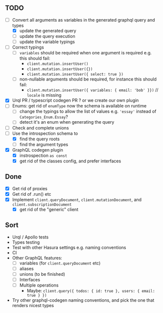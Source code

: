 ## TODO

- [ ] Convert all arguments as variables in the generated graphql query and types
  - [x] update the generated query
  - [ ] update the query execution
  - [ ] update the variable typings
- [ ] Correct typings
  - [ ] `variables` should be required when one argument is required e.g. this should fail:
    - `client.mutation.insertUser()`
    - `client.mutation.insertUser({})`
    - `client.mutation.insertUser({ select: true })`
  - [ ] non-nullable arguments should be required, for instance this should fail:
    - `client.mutation.insertUser({ variables: { email: 'bob' }})` // `locale` is missing
- [x] Urql PR / typescript codegen PR ? or we create our own plugin
- [ ] Enums: get rid of `enumType` now the schema is available on runtime
  - [ ] change the typings to allow the list of values e.g. `'essay'` instead of `Categories_Enum.Essay`?
  - [ ] detect it's an enum when generating the query
- [ ] Check and complete unions
- [ ] Use the introspection schema to
  - [x] find the query roots
  - [ ] find the argument types
- [x] GraphQL codegen plugin
  - [x] instrospection `as const`
  - [x] get rid of the classes config, and prefer interfaces

## Done

- [x] Get rid of proxies
- [x] Get rid of .run() etc
- [x] Implement `client.queryDocument`, `client.mutationDocument`, and `client.subscriptionDocument`
  - [x] get rid of the "generic" client

## Sort

- Urql / Apollo tests
- Types testing
- Test with other Hasura settings e.g. naming conventions
- CI
- Other GraphQL features:
  - [ ] variables (for `client.queryDocument` etc)
  - [ ] aliases
  - [ ] unions (to be finished)
  - [ ] Interfaces
  - [ ] Multiple operations
    - Maybe: `client.query({ todos: { id: true }, users: { email: true } })`
- Try other graphql-codegen naming conventions, and pick the one that renders nicest types
